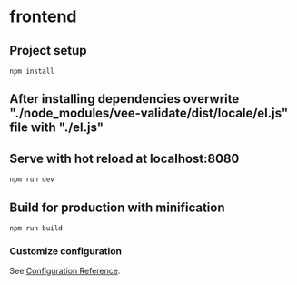# frontend

## Project setup
```
npm install
```

## After installing dependencies overwrite "./node_modules/vee-validate/dist/locale/el.js" file with "./el.js"

## Serve with hot reload at localhost:8080
```
npm run dev
```

## Build for production with minification
```
npm run build
```

### Customize configuration
See [Configuration Reference](https://cli.vuejs.org/config/).
